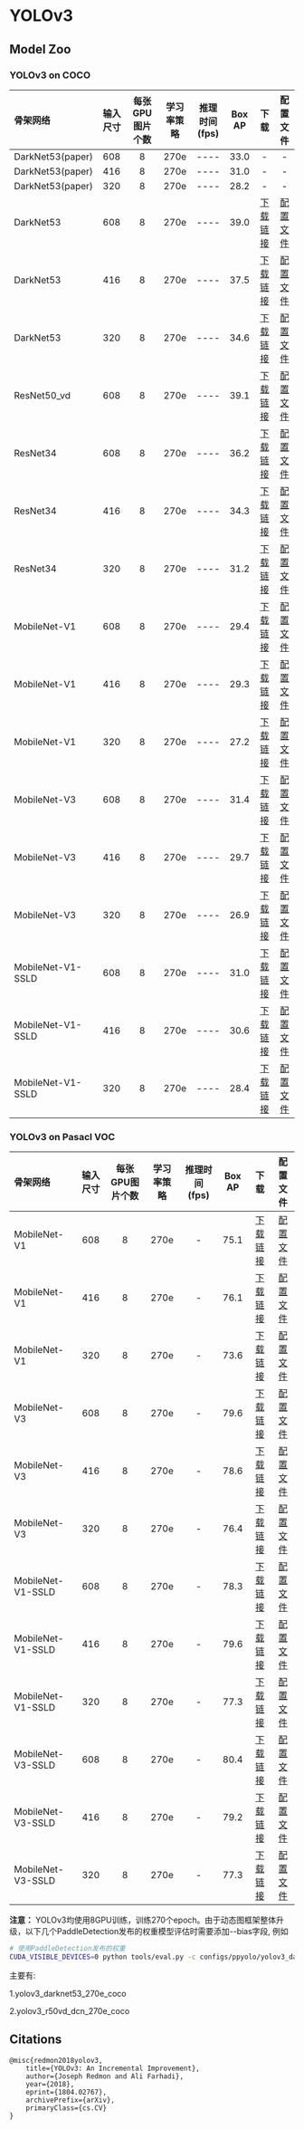 # YOLOv3

## Model Zoo

### YOLOv3 on COCO

| 骨架网络             | 输入尺寸   | 每张GPU图片个数 | 学习率策略 |推理时间(fps) | Box AP |                           下载                          | 配置文件 |
| :------------------- | :------- | :-----: | :-----: | :------------: | :-----: | :-----------------------------------------------------: | :-----: |
| DarkNet53(paper)  | 608         |    8    |   270e    |     ----     |  33.0  |    -   |    -   |
| DarkNet53(paper)  | 416         |    8    |   270e    |     ----     |  31.0  |    -   |    -   |
| DarkNet53(paper)  | 320         |    8    |   270e    |     ----     |  28.2  |    -   |    -   |
| DarkNet53         | 608         |    8    |   270e    |     ----     |  39.0  | [下载链接](https://paddledet.bj.bcebos.com/models/yolov3_darknet53_270e_coco.pdparams) | [配置文件](https://github.com/PaddlePaddle/PaddleDetection/tree/develop/configs/yolov3/yolov3_darknet53_270e_coco.yml) |
| DarkNet53         | 416         |    8    |   270e    |     ----     |  37.5  | [下载链接](https://paddledet.bj.bcebos.com/models/yolov3_darknet53_270e_coco.pdparams) | [配置文件](https://github.com/PaddlePaddle/PaddleDetection/tree/develop/configs/yolov3/yolov3_darknet53_270e_coco.yml) |
| DarkNet53         | 320         |    8    |   270e    |     ----     |  34.6  | [下载链接](https://paddledet.bj.bcebos.com/models/yolov3_darknet53_270e_coco.pdparams) | [配置文件](https://github.com/PaddlePaddle/PaddleDetection/tree/develop/configs/yolov3/yolov3_darknet53_270e_coco.yml) |
|   ResNet50_vd        | 608        |    8    |   270e    |     ----     |  39.1  | [下载链接](https://paddledet.bj.bcebos.com/models/yolov3_r50vd_dcn_270e_coco.pdparams) | [配置文件](https://github.com/PaddlePaddle/PaddleDetection/tree/develop/configs/yolov3/yolov3_r50vd_dcn_270e_coco.yml) |
| ResNet34         | 608         |    8    |   270e    |     ----     |  36.2  | [下载链接](https://paddledet.bj.bcebos.com/models/yolov3_r34_270e_coco.pdparams) | [配置文件](https://github.com/PaddlePaddle/PaddleDetection/tree/develop/configs/yolov3/yolov3_r34_270e_coco.yml) |
| ResNet34         | 416         |    8    |   270e    |     ----     |  34.3  | [下载链接](https://paddledet.bj.bcebos.com/models/yolov3_r34_270e_coco.pdparams) | [配置文件](https://github.com/PaddlePaddle/PaddleDetection/tree/develop/configs/yolov3/yolov3_r34_270e_coco.yml) |
| ResNet34         | 320         |    8    |   270e    |     ----     |  31.2  | [下载链接](https://paddledet.bj.bcebos.com/models/yolov3_r34_270e_coco.pdparams) | [配置文件](https://github.com/PaddlePaddle/PaddleDetection/tree/develop/configs/yolov3/yolov3_r34_270e_coco.yml) |
| MobileNet-V1         | 608         |    8    |   270e    |     ----     |  29.4  | [下载链接](https://paddledet.bj.bcebos.com/models/yolov3_mobilenet_v1_270e_coco.pdparams) | [配置文件](https://github.com/PaddlePaddle/PaddleDetection/tree/develop/configs/yolov3/yolov3_mobilenet_v1_270e_coco.yml) |
| MobileNet-V1         | 416         |    8    |   270e    |     ----     |  29.3  | [下载链接](https://paddledet.bj.bcebos.com/models/yolov3_mobilenet_v1_270e_coco.pdparams) | [配置文件](https://github.com/PaddlePaddle/PaddleDetection/tree/develop/configs/yolov3/yolov3_mobilenet_v1_270e_coco.yml) |
| MobileNet-V1         | 320         |    8    |   270e    |     ----     |  27.2  | [下载链接](https://paddledet.bj.bcebos.com/models/yolov3_mobilenet_v1_270e_coco.pdparams) | [配置文件](https://github.com/PaddlePaddle/PaddleDetection/tree/develop/configs/yolov3/yolov3_mobilenet_v1_270e_coco.yml) |
| MobileNet-V3         | 608         |    8    |   270e    |     ----     |  31.4  | [下载链接](https://paddledet.bj.bcebos.com/models/yolov3_mobilenet_v3_large_270e_coco.pdparams) | [配置文件](https://github.com/PaddlePaddle/PaddleDetection/tree/develop/configs/yolov3/yolov3_mobilenet_v3_large_270e_coco.yml) |
| MobileNet-V3         | 416         |    8    |   270e    |     ----     |  29.7  | [下载链接](https://paddledet.bj.bcebos.com/models/yolov3_mobilenet_v3_large_270e_coco.pdparams) | [配置文件](https://github.com/PaddlePaddle/PaddleDetection/tree/develop/configs/yolov3/yolov3_mobilenet_v3_large_270e_coco.yml) |
| MobileNet-V3         | 320         |    8    |   270e    |     ----     |  26.9  | [下载链接](https://paddledet.bj.bcebos.com/models/yolov3_mobilenet_v3_large_270e_coco.pdparams) | [配置文件](https://github.com/PaddlePaddle/PaddleDetection/tree/develop/configs/yolov3/yolov3_mobilenet_v3_large_270e_coco.yml) |
| MobileNet-V1-SSLD    | 608         |    8    |   270e    |     ----     |  31.0  | [下载链接](https://paddledet.bj.bcebos.com/models/yolov3_mobilenet_v1_ssld_270e_coco.pdparams) | [配置文件](https://github.com/PaddlePaddle/PaddleDetection/tree/develop/configs/yolov3/yolov3_mobilenet_v1_ssld_270e_coco.yml) |
| MobileNet-V1-SSLD    | 416         |    8    |   270e    |     ----     |  30.6  | [下载链接](https://paddledet.bj.bcebos.com/models/yolov3_mobilenet_v1_ssld_270e_coco.pdparams) | [配置文件](https://github.com/PaddlePaddle/PaddleDetection/tree/develop/configs/yolov3/yolov3_mobilenet_v1_ssld_270e_coco.yml) |
| MobileNet-V1-SSLD    | 320         |    8    |   270e    |     ----     |  28.4  | [下载链接](https://paddledet.bj.bcebos.com/models/yolov3_mobilenet_v1_ssld_270e_coco.pdparams) | [配置文件](https://github.com/PaddlePaddle/PaddleDetection/tree/develop/configs/yolov3/yolov3_mobilenet_v1_ssld_270e_coco.yml) |

### YOLOv3 on Pasacl VOC

| 骨架网络     | 输入尺寸 | 每张GPU图片个数 | 学习率策略 |推理时间(fps)| Box AP | 下载 | 配置文件 |
| :----------- | :--: | :-----: | :-----: |:------------: |:----: | :-------: | :----: |
| MobileNet-V1 | 608  |    8    |   270e  |      -        |  75.1  | [下载链接](https://paddledet.bj.bcebos.com/models/yolov3_mobilenet_v1_270e_voc.pdparams) | [配置文件](https://github.com/PaddlePaddle/PaddleDetection/tree/develop/configs/yolov3/yolov3_mobilenet_v1_270e_voc.yml) |
| MobileNet-V1 | 416  |    8    |   270e  |      -        |  76.1  | [下载链接](https://paddledet.bj.bcebos.com/models/yolov3_mobilenet_v1_270e_voc.pdparams) | [配置文件](https://github.com/PaddlePaddle/PaddleDetection/tree/develop/configs/yolov3/yolov3_mobilenet_v1_270e_voc.yml) |
| MobileNet-V1 | 320  |    8    |   270e  |      -        |  73.6  | [下载链接](https://paddledet.bj.bcebos.com/models/yolov3_mobilenet_v1_270e_voc.pdparams) | [配置文件](https://github.com/PaddlePaddle/PaddleDetection/tree/develop/configs/yolov3/yolov3_mobilenet_v1_270e_voc.yml) |
| MobileNet-V3 | 608  |    8    |   270e  |      -        |  79.6  | [下载链接](https://paddledet.bj.bcebos.com/models/yolov3_mobilenet_v3_large_270e_voc.pdparams) | [配置文件](https://github.com/PaddlePaddle/PaddleDetection/tree/develop/configs/yolov3/yolov3_mobilenet_v3_large_270e_voc.yml) |
| MobileNet-V3 | 416  |    8    |   270e  |      -        |  78.6  | [下载链接](https://paddledet.bj.bcebos.com/models/yolov3_mobilenet_v3_large_270e_voc.pdparams) | [配置文件](https://github.com/PaddlePaddle/PaddleDetection/tree/develop/configs/yolov3/yolov3_mobilenet_v3_large_270e_voc.yml) |
| MobileNet-V3 | 320  |    8    |   270e  |      -        |  76.4  | [下载链接](https://paddledet.bj.bcebos.com/models/yolov3_mobilenet_v3_large_270e_voc.pdparams) | [配置文件](https://github.com/PaddlePaddle/PaddleDetection/tree/develop/configs/yolov3/yolov3_mobilenet_v3_large_270e_voc.yml) |
| MobileNet-V1-SSLD | 608  |    8    |   270e  |      -        |  78.3  | [下载链接](https://paddledet.bj.bcebos.com/models/yolov3_mobilenet_v1_ssld_270e_voc.pdparams) | [配置文件](https://github.com/PaddlePaddle/PaddleDetection/tree/develop/configs/yolov3/yolov3_mobilenet_v1_ssld_270e_voc.yml) |
| MobileNet-V1-SSLD | 416  |    8    |   270e  |      -        |  79.6  | [下载链接](https://paddledet.bj.bcebos.com/models/yolov3_mobilenet_v1_ssld_270e_voc.pdparams) | [配置文件](https://github.com/PaddlePaddle/PaddleDetection/tree/develop/configs/yolov3/yolov3_mobilenet_v1_ssld_270e_voc.yml) |
| MobileNet-V1-SSLD | 320  |    8    |   270e  |      -        |  77.3  | [下载链接](https://paddledet.bj.bcebos.com/models/yolov3_mobilenet_v1_ssld_270e_voc.pdparams) | [配置文件](https://github.com/PaddlePaddle/PaddleDetection/tree/develop/configs/yolov3/yolov3_mobilenet_v1_ssld_270e_voc.yml) |
| MobileNet-V3-SSLD | 608  |    8    |   270e  |      -        |  80.4  | [下载链接](https://paddledet.bj.bcebos.com/models/yolov3_mobilenet_v3_large_ssld_270e_voc.pdparams) | [配置文件](https://github.com/PaddlePaddle/PaddleDetection/tree/develop/configs/yolov3/yolov3_mobilenet_v3_large_ssld_270e_voc.yml) |
| MobileNet-V3-SSLD | 416  |    8    |   270e  |      -        |  79.2  | [下载链接](https://paddledet.bj.bcebos.com/models/yolov3_mobilenet_v3_large_ssld_270e_voc.pdparams) | [配置文件](https://github.com/PaddlePaddle/PaddleDetection/tree/develop/configs/yolov3/yolov3_mobilenet_v3_large_ssld_270e_voc.yml) |
| MobileNet-V3-SSLD | 320  |    8    |   270e  |      -        |  77.3  | [下载链接](https://paddledet.bj.bcebos.com/models/yolov3_mobilenet_v3_large_ssld_270e_voc.pdparams) | [配置文件](https://github.com/PaddlePaddle/PaddleDetection/tree/develop/configs/yolov3/yolov3_mobilenet_v3_large_ssld_270e_voc.yml) |

**注意：** YOLOv3均使用8GPU训练，训练270个epoch。由于动态图框架整体升级，以下几个PaddleDetection发布的权重模型评估时需要添加--bias字段, 例如

```bash
# 使用PaddleDetection发布的权重
CUDA_VISIBLE_DEVICES=0 python tools/eval.py -c configs/ppyolo/yolov3_darknet53_270e_coco.yml -o weights=https://paddledet.bj.bcebos.com/models/yolov3_darknet53_270e_coco.pdparams --bias
```
主要有:

1.yolov3_darknet53_270e_coco

2.yolov3_r50vd_dcn_270e_coco

## Citations
```
@misc{redmon2018yolov3,
    title={YOLOv3: An Incremental Improvement},
    author={Joseph Redmon and Ali Farhadi},
    year={2018},
    eprint={1804.02767},
    archivePrefix={arXiv},
    primaryClass={cs.CV}
}
```
